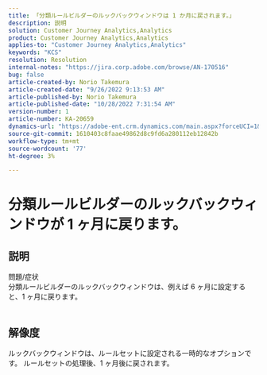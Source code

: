 ```yaml
---
title: 「分類ルールビルダーのルックバックウィンドウは 1 か月に戻されます。」
description: 説明
solution: Customer Journey Analytics,Analytics
product: Customer Journey Analytics,Analytics
applies-to: "Customer Journey Analytics,Analytics"
keywords: "KCS"
resolution: Resolution
internal-notes: "https://jira.corp.adobe.com/browse/AN-170516"
bug: false
article-created-by: Norio Takemura
article-created-date: "9/26/2022 9:13:53 AM"
article-published-by: Norio Takemura
article-published-date: "10/28/2022 7:31:54 AM"
version-number: 1
article-number: KA-20659
dynamics-url: "https://adobe-ent.crm.dynamics.com/main.aspx?forceUCI=1&pagetype=entityrecord&etn=knowledgearticle&id=7ad4e088-7b3d-ed11-9db1-002248086d3d"
source-git-commit: 1610403c8faae49862d8c9fd6a280112eb12842b
workflow-type: tm+mt
source-wordcount: '77'
ht-degree: 3%

---
```


# 分類ルールビルダーのルックバックウィンドウが 1 ヶ月に戻ります。

## 説明

問題/症状
<br>分類ルールビルダーのルックバックウィンドウは、例えば 6 ヶ月に設定すると、1 ヶ月に戻ります。
<br> 

## 解像度


ルックバックウィンドウは、ルールセットに設定される一時的なオプションです。 ルールセットの処理後、1 ヶ月後に戻されます。
